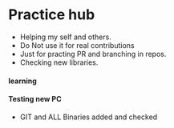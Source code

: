 # Practice hub

- Helping my self and others.
- Do Not use it for real contributions
- Just for practing PR and branching in repos.
- Checking new libraries.

#### learning

#### Testing new PC

- GIT and ALL Binaries added and checked
